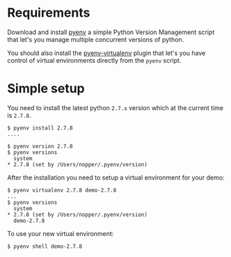 # Requirements

Download and install [pyenv](https://github.com/yyuu/pyenv) a simple
Python Version Management script that let's you manage multiple
concurrent versions of python.

You should also install the
[pyenv-virtualenv](https://github.com/yyuu/pyenv-virtualenv) plugin that
let's you have control of virtual environments directly from the `pyenv`
script.

# Simple setup

You need to install the latest python `2.7.x` version which at the
current time is `2.7.8`.

    $ pyenv install 2.7.8
    ....

    $ pyenv version 2.7.8
    $ pyenv versions
      system
    * 2.7.8 (set by /Users/nopper/.pyenv/version)

After the installation you need to setup a virtual environment for your
demo:

    $ pyenv virtualenv 2.7.8 demo-2.7.8
    ...
    $ pyenv versions
      system
    * 2.7.8 (set by /Users/nopper/.pyenv/version)
      demo-2.7.8

To use your new virtual environment:

    $ pyenv shell demo-2.7.8
